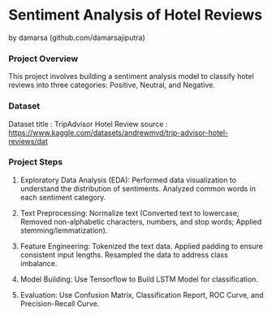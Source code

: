 # Sentiment Analysis of Hotel Reviews
by damarsa (github.com/damarsajiputra)

### Project Overview
This project involves building a sentiment analysis model to classify hotel reviews into three categories: Positive, Neutral, and Negative.

### Dataset
Dataset title : TripAdvisor Hotel Review
source :  https://www.kaggle.com/datasets/andrewmvd/trip-advisor-hotel-reviews/dat


### Project Steps
1. Exploratory Data Analysis (EDA): 
   Performed data visualization to understand the distribution of sentiments.
   Analyzed common words in each sentiment category.

2. Text Preprocessing: 
   Normalize text (Converted text to lowercase; Removed non-alphabetic characters, numbers, and stop words; Applied stemming/lemmatization).

3. Feature Engineering: 
   Tokenized the text data.
   Applied padding to ensure consistent input lengths.
   Resampled the data to address class imbalance.

4. Model Building:
   Use Tensorflow to Build LSTM Model for classification.
        
6. Evaluation:
   Use Confusion Matrix, Classification Report, ROC Curve, and Precision-Recall Curve.


